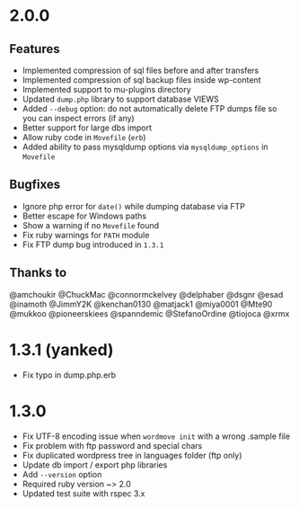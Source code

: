 # 2.0.0

## Features
- Implemented compression of sql files before and after transfers
- Implemented compression of sql backup files inside wp-content
- Implemented support to mu-plugins directory
- Updated `dump.php` library to support database VIEWS
- Added `--debug` option: do not automatically delete FTP dumps file so you can inspect errors (if any)
- Better support for large dbs import
- Allow ruby code in `Movefile` (`erb`)
- Added ability to pass mysqldump options via `mysqldump_options` in `Movefile`


## Bugfixes
- Ignore php error for `date()` while dumping database via FTP
- Better escape for Windows paths
- Show a warning if no `Movefile` found
- Fix ruby warnings for `PATH` module
- Fix FTP dump bug introduced in `1.3.1`

## Thanks to

@amchoukir @ChuckMac @connormckelvey @delphaber @dsgnr @esad @inamoth @JimmY2K
@kenchan0130 @matjack1 @miya0001 @Mte90 @mukkoo @pioneerskiees @spanndemic
@StefanoOrdine @tiojoca @xrmx

# 1.3.1 (yanked)
- Fix typo in dump.php.erb

# 1.3.0
- Fix UTF-8 encoding issue when `wordmove init` with a wrong .sample file
- Fix problem with ftp password and special chars
- Fix duplicated wordpress tree in languages folder (ftp only)
- Update db import / export php libraries
- Add `--version` option
- Required ruby version ~> 2.0
- Updated test suite with rspec 3.x
